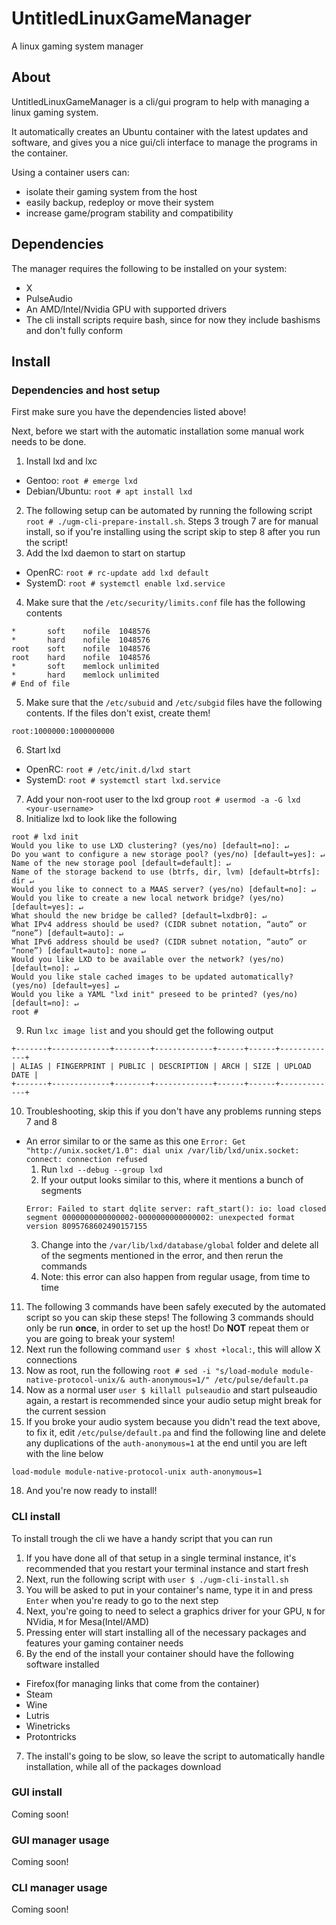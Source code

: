 # UntitledLinuxGameManager
A linux gaming system manager
## About
UntitledLinuxGameManager is a cli/gui program to help with managing a linux gaming system.

It automatically creates an Ubuntu container with the latest updates and software, and gives you a nice gui/cli interface to manage the programs in the container.

Using a container users can:
- isolate their gaming system from the host
- easily backup, redeploy or move their system
- increase game/program stability and compatibility
## Dependencies
The manager requires the following to be installed on your system:
- X
- PulseAudio
- An AMD/Intel/Nvidia GPU with supported drivers
- The cli install scripts require bash, since for now they include bashisms and don't fully conform
## Install
### Dependencies and host setup
First make sure you have the dependencies listed above!

Next, before we start with the automatic installation some manual work needs to be done.
1. Install lxd and lxc
  - Gentoo: `root # emerge lxd`
  - Debian/Ubuntu: `root # apt install lxd`
2. The following setup can be automated by running the following script `root # ./ugm-cli-prepare-install.sh`. Steps 3 trough 7 are for manual install, so if you're installing using the script skip to step 8 after you run the script!
3. Add the lxd daemon to start on startup
  - OpenRC: `root # rc-update add lxd default`
  - SystemD: `root # systemctl enable lxd.service`
4. Make sure that the `/etc/security/limits.conf` file has the following contents
  ```
  *       soft    nofile  1048576
  *       hard    nofile  1048576
  root    soft    nofile  1048576
  root    hard    nofile  1048576
  *       soft    memlock unlimited
  *       hard    memlock unlimited
  # End of file
  ```
5. Make sure that the `/etc/subuid` and `/etc/subgid` files have the following contents. If the files don't exist, create them!
  ```
  root:1000000:1000000000
  ```
6. Start lxd
  - OpenRC: `root # /etc/init.d/lxd start`
  - SystemD: `root # systemctl start lxd.service`
7. Add your non-root user to the lxd group `root # usermod -a -G lxd <your-username>`
8. Initialize lxd to look like the following
  ```
  root # lxd init
  Would you like to use LXD clustering? (yes/no) [default=no]: ↵
  Do you want to configure a new storage pool? (yes/no) [default=yes]: ↵
  Name of the new storage pool [default=default]: ↵
  Name of the storage backend to use (btrfs, dir, lvm) [default=btrfs]: dir ↵
  Would you like to connect to a MAAS server? (yes/no) [default=no]: ↵
  Would you like to create a new local network bridge? (yes/no) [default=yes]: ↵
  What should the new bridge be called? [default=lxdbr0]: ↵
  What IPv4 address should be used? (CIDR subnet notation, “auto” or “none”) [default=auto]: ↵
  What IPv6 address should be used? (CIDR subnet notation, “auto” or “none”) [default=auto]: none ↵
  Would you like LXD to be available over the network? (yes/no) [default=no]: ↵
  Would you like stale cached images to be updated automatically? (yes/no) [default=yes] ↵
  Would you like a YAML "lxd init" preseed to be printed? (yes/no) [default=no]: ↵
  root #
  ```
9. Run `lxc image list` and you should get the following output
  ```
  +-------+-------------+--------+-------------+------+------+-------------+
  | ALIAS | FINGERPRINT | PUBLIC | DESCRIPTION | ARCH | SIZE | UPLOAD DATE |
  +-------+-------------+--------+-------------+------+------+-------------+
  ```
10. Troubleshooting, skip this if you don't have any problems running steps 7 and 8
  - An error similar to or the same as this one `Error: Get "http://unix.socket/1.0": dial unix /var/lib/lxd/unix.socket: connect: connection refused`
    1. Run `lxd --debug --group lxd`
    2. If your output looks similar to this, where it mentions a bunch of segments
    ```
    Error: Failed to start dqlite server: raft_start(): io: load closed segment 0000000000000002-0000000000000002: unexpected format version 8095768602490157155
    ```
    3. Change into the `/var/lib/lxd/database/global` folder and delete all of the segments mentioned in the error, and then rerun the commands
    4. Note: this error can also happen from regular usage, from time to time
11. The following 3 commands have been safely executed by the automated script so you can skip these steps! The following 3 commands should only be run **once**, in order to set up the host! Do **NOT** repeat them or you are going to break your system!
13. Next run the following command `user $ xhost +local:`, this will allow X connections
14. Now as root, run the following `root # sed -i "s/load-module module-native-protocol-unix/& auth-anonymous=1/" /etc/pulse/default.pa`
15. Now as a normal user `user $ killall pulseaudio` and start pulseaudio again, a restart is recommended since your audio setup might break for the current session
16. If you broke your audio system because you didn't read the text above, to fix it, edit `/etc/pulse/default.pa` and find the following line and delete any duplications of the `auth-anonymous=1` at the end until you are left with the line below
  ```
  load-module module-native-protocol-unix auth-anonymous=1
  ```
18. And you're now ready to install!
### CLI install
To install trough the cli we have a handy script that you can run
1. If you have done all of that setup in a single terminal instance, it's recommended that you restart your terminal instance and start fresh
2. Next, run the following script with `user $ ./ugm-cli-install.sh`
3. You will be asked to put in your container's name, type it in and press `Enter` when you're ready to go to the next step
4. Next, you're going to need to select a graphics driver for your GPU, `N` for NVidia, `M` for Mesa(Intel/AMD)
5. Pressing enter will start installing all of the necessary packages and features your gaming container needs
6. By the end of the install your container should have the following software installed
  - Firefox(for managing links that come from the container)
  - Steam
  - Wine
  - Lutris
  - Winetricks
  - Protontricks
7. The install's going to be slow, so leave the script to automatically handle installation, while all of the packages download
### GUI install
Coming soon!
### GUI manager usage
Coming soon!
### CLI manager usage
Coming soon!
